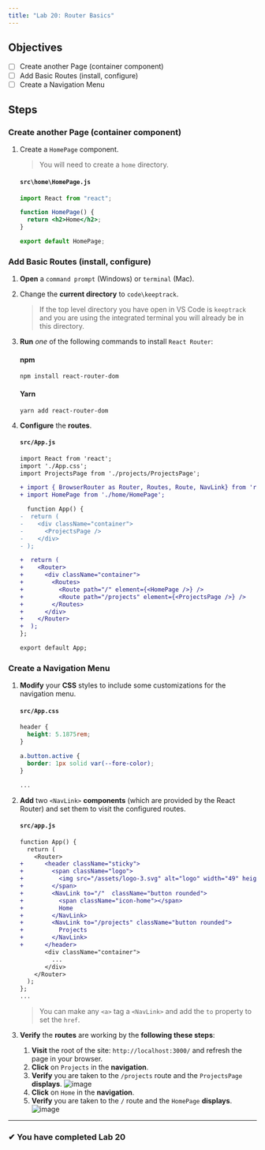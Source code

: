 ```yaml
---
title: "Lab 20: Router Basics"
---
```


## Objectives

- [ ] Create another Page (container component)
- [ ] Add Basic Routes (install, configure)
- [ ] Create a Navigation Menu

## Steps

### Create another Page (container component)

1. Create a `HomePage` component.

   > You will need to create a `home` directory.

   #### `src\home\HomePage.js`

   ```jsx
   import React from "react";

   function HomePage() {
     return <h2>Home</h2>;
   }

   export default HomePage;
   ```

### Add Basic Routes (install, configure)

1. **Open** a `command prompt` (Windows) or `terminal` (Mac).
1. Change the **current directory** to `code\keeptrack`.
   > If the top level directory you have open in VS Code is `keeptrack` and you are using the integrated terminal you will already be in this directory.
1. **Run** _one_ of the following commands to install `React Router`:
   #### npm
   ```shell
   npm install react-router-dom
   ```
   #### Yarn
   ```shell
   yarn add react-router-dom
   ```
1. **Configure** the **routes**.

   #### `src/App.js`

   ```diff
   import React from 'react';
   import './App.css';
   import ProjectsPage from './projects/ProjectsPage';

   + import { BrowserRouter as Router, Routes, Route, NavLink} from 'react-router-dom';
   + import HomePage from './home/HomePage';

     function App() {
   -  return (
   -    <div className="container">
   -      <ProjectsPage />
   -    </div>
   - );

   +  return (
   +    <Router>
   +      <div className="container">
   +        <Routes>
   +          <Route path="/" element={<HomePage />} />
   +          <Route path="/projects" element={<ProjectsPage />} />
   +        </Routes>
   +      </div>
   +    </Router>
   +  );
   };

   export default App;
   ```

### Create a Navigation Menu

1. **Modify** your **CSS** styles to include some customizations for the navigation menu.

   #### `src/App.css`

   ```css
   header {
     height: 5.1875rem;
   }

   a.button.active {
     border: 1px solid var(--fore-color);
   }

   ...
   ```

2. **Add** two `<NavLink>` **components** (which are provided by the React Router) and set them to visit the configured routes.

   #### `src/app.js`

   ```diff
   function App() {
     return (
       <Router>
   +      <header className="sticky">
   +        <span className="logo">
   +          <img src="/assets/logo-3.svg" alt="logo" width="49" height="99" />
   +        </span>
   +        <NavLink to="/"  className="button rounded">
   +          <span className="icon-home"></span>
   +          Home
   +        </NavLink>
   +        <NavLink to="/projects" className="button rounded">
   +          Projects
   +        </NavLink>
   +      </header>
          <div className="container">
            ...
          </div>
       </Router>
     );
   };
   ...
   ```

   > You can make any `<a>` tag a `<NavLink>` and add the `to` property to set the `href`.

3. **Verify** the **routes** are working by the **following these steps**:

   1. **Visit** the root of the site: `http://localhost:3000/` and refresh the page in your browser.
   2. **Click** on `Projects` in the **navigation**.
   3. **Verify** you are taken to the `/projects` route and the `ProjectsPage` **displays**.
      ![image](https://user-images.githubusercontent.com/1474579/65077261-9d46cd80-d968-11e9-92fd-e5e9689f694c.png)
   4. **Click** on `Home` in the **navigation**.
   5. **Verify** you are taken to the `/` route and the `HomePage` **displays**.
      ![image](https://user-images.githubusercontent.com/1474579/65077364-c9fae500-d968-11e9-8af5-4caeb20e1b5a.png)

---

### &#10004; You have completed Lab 20
